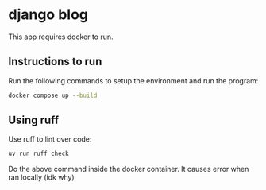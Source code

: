 # django blog

This app requires docker to run.

## Instructions to run
Run the following commands to setup the environment and run the program:
```bash
docker compose up --build
```

## Using ruff

Use ruff to lint over code:
```bash
uv run ruff check
```
Do the above command inside the docker container. It causes error when ran locally (idk why)